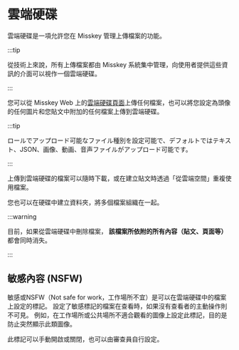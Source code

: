# 雲端硬碟

雲端硬碟是一項允許您在 Misskey 管理上傳檔案的功能。

:::tip

從技術上來說，所有上傳檔案都由 Misskey 系統集中管理，向使用者提供這些資訊的介面可以視作一個雲端硬碟。

:::

您可以從 Misskey Web 上的[雲端硬碟頁面](x-mi-web://my/drive)上傳任何檔案，也可以將您設定為頭像的任何圖片和您貼文中附加的任何檔案上傳到雲端硬碟。

:::tip

ロールでアップロード可能なファイル種別を設定可能で、デフォルトではテキスト、JSON、画像、動画、音声ファイルがアップロード可能です。

:::

上傳到雲端硬碟的檔案可以隨時下載，或在建立貼文時透過「從雲端空間」重複使用檔案。

您也可以在硬碟中建立資料夾，將多個檔案組織在一起。

:::warning

目前，如果從雲端硬碟中刪除檔案， **該檔案所依附的所有內容（貼文、頁面等）** 都會同時消失。

:::

## 敏感內容 (NSFW)

敏感或NSFW（Not safe for work，工作場所不宜）是可以在雲端硬碟中的檔案上設定的標記。
設定了敏感標記的檔案在查看時，如果沒有查看者的主動操作則不可見。
例如，在工作場所或公共場所不適合觀看的圖像上設定此標記，目的是防止突然顯示此類圖像。

此標記可以手動開啟或關閉，也可以由審查員自行設定。
